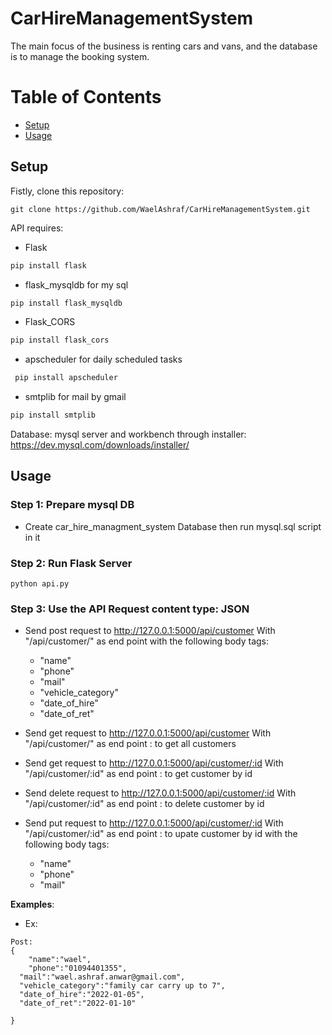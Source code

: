 # CarHireManagementSystem

The main focus of the business is renting cars and vans, and the database is to manage the booking system.  

Table of Contents
=================
  * [Setup](#setup)
  * [Usage](#usage)

## Setup
Fistly, clone this repository:
```
git clone https://github.com/WaelAshraf/CarHireManagementSystem.git
```
API requires:

- Flask 
```bash
pip install flask
```
- flask_mysqldb for my sql
```bash
pip install flask_mysqldb
```
 - Flask_CORS
  ```bash
  pip install flask_cors
  ```
  - apscheduler for daily scheduled tasks
 ```bash
  pip install apscheduler
  ```
  - smtplib for mail by gmail
  ```bash
  pip install smtplib
  ```
  
  Database:
  mysql server and workbench through installer: https://dev.mysql.com/downloads/installer/
  
## Usage

### Step 1: Prepare mysql DB
- Create car_hire_managment_system Database then run mysql.sql script in it

### Step 2: Run Flask Server

```
python api.py
```

### Step 3: Use the API Request content type: JSON
- Send post request to http://127.0.0.1:5000/api/customer With "/api/customer/" as end point with the following body tags:
    - "name"
    - "phone"
    - "mail"
    - "vehicle_category"
    - "date_of_hire"
    - "date_of_ret"
    
 - Send get request to http://127.0.0.1:5000/api/customer With "/api/customer/" as end point : to get all customers
 - Send get request to http://127.0.0.1:5000/api/customer/:id With "/api/customer/:id" as end point : to get customer by id
 - Send delete request to http://127.0.0.1:5000/api/customer/:id With "/api/customer/:id" as end point : to delete customer by id
 - Send put request to http://127.0.0.1:5000/api/customer/:id With "/api/customer/:id" as end point : to upate customer by id with the following body tags:  
    - "name"
    - "phone"
    - "mail"

  **Examples**:

- Ex:
```
Post: 
{
	"name":"wael",
	"phone":"01094401355",
  "mail":"wael.ashraf.anwar@gmail.com",
  "vehicle_category":"family car carry up to 7",
  "date_of_hire":"2022-01-05",
  "date_of_ret":"2022-01-10"
	
}
 ```
